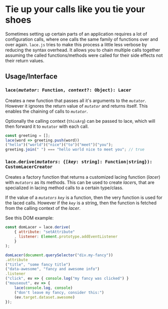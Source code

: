 # Tie up your calls like you tie your shoes

Sometimes setting up certain parts of an application requires a lot of
configuration calls, where one calls the same family of functions over and over
again. `lace.js` tries to make this process a little less verbose by reducing
the syntax overhead. It allows you to chain multiple calls together assuming
the called functions/methods were called for their side effects not their
return values.

## Usage/Interface

### `lace(`*`mutator`*`: Function, `*`context`*`?: Object): Lacer`

Creates a new function that passes all it's arguments to the *`mutator`*.
However it ignores the return value of *`mutator`* and returns itself.
This enables the chaining of calls to *`mutator`*.

Optionally the calling context (`thisArg`) can be passed to lace, which will
then forward it to `mutator` with each call.

```js
const greeting = [];
lace(word => greeting.push(word))
("hello")("world")("nice")("to")("meet")("you");
greeting.join(" ") === "hello world nice to meet you"; // true
```


### `lace.derive(`*`mutators`*`: {[`*`key`*`: string]: Function|string}): CustomLacerCreator`

Creates a factory function that returns a customized lacing function (*lacer*)
with *`mutators`* as its methods. This can be used to create *lacer*s, that are
specialized in lacing method calls to a certain type/class.

If the value of a *`mutators`* *`key`* is a function, then the very function is
used for the laced calls. However if the *`key`* is a string, then the function
is fetched from the calling context of the *lacer*.

See this DOM example:

```js
const domLacer = lace.derive(
	{ attribute: "setAttribute"
	, listener: Element.prototype.addEventListener
	}
);

domLacer(document.querySelector("div.my-fancy"))
.attribute
("title", "some fancy title")
("data-awesome", "fancy and awesome info")
.listener
("click", ev => { console.log("my fancy was clicked") }
("mouseout", ev => {
	lace(console.log, console)
	("don't leave my fancy, consider this:")
	(ev.target.dataset.awesome)
});
```